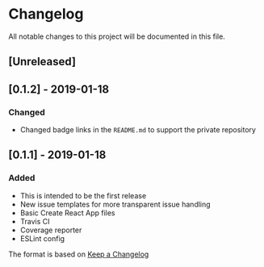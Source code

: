 # Changelog
All notable changes to this project will be documented in this file.

## [Unreleased]

## [0.1.2] - 2019-01-18
### Changed
- Changed badge links in the `README.md` to support the private repository

## [0.1.1] - 2019-01-18
### Added
- This is intended to be the first release
- New issue templates for more transparent issue handling
- Basic Create React App files
- Travis CI
- Coverage reporter
- ESLint config

The format is based on [Keep a Changelog](https://keepachangelog.com/en/1.0.0/)